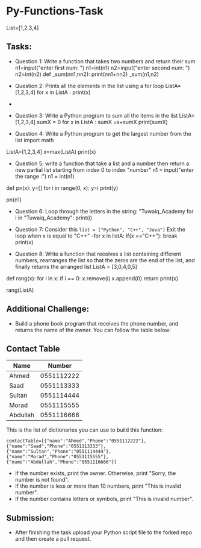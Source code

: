 # Py-Functions-Task

List=[1,2,3,4]
## Tasks:


- Question 1: Write a function that takes two numbers and return their sum 
n1=input("enter first num: ")
n1=int(n1)
n2=input("enter second num: ")
n2=int(n2)
def _sum(nn1,nn2):
    print(nn1+nn2)
_sum(n1,n2)

- Question 2: Prints all the elements in the list using a for loop
ListA=[1,2,3,4]
for x in ListA :
    print(x)
- 
- Question 3: Write a Python program to sum all the items in the list
ListA=[1,2,3,4]
sumX = 0
for x in ListA :
    sumX =x+sumX
print(sumX)

- Question 4: Write a Python program to get the largest number from the list
import math

ListA=[1,2,3,4]
x=max(ListA)
print(x)
    
- Question 5: write a function that take a list and a number then return a new partial list starting from index 0 to index "number"
n1 = input("enter the range :")
n1 = int(n1)

def pn(x):
    y=[]
    for i in range(0, x):
        y=i
        print(y)

pn(n1)

- Question 6: Loop through the letters in the string: "Tuwaiq_Academy
for i in "Tuwaiq_Academy":
    print(i)

- Question 7: Consider this ``` list = ["Python", "C++", "Java"] ``` Exit the loop when x is equal to "C++"
-for x in listA:
    if(x =="C++"):
        break
    print(x)
- Question 8: Write a function that receives a list containing different numbers, rearranges the list so that the zeros are the end of the list, and finally returns the arranged list
ListA = [3,0,4,0,5]

def rang(x):
    for i in x:
        if i == 0:
            x.remove(i)
            x.append(0)
    return print(x)



rang(ListA)


## Additional Challenge:


- Build a phone book program that receives the phone number, and returns the name of the owner.
You can follow the table below:

## Contact Table

| Name | Number |
| --- | ------------- |
| Ahmed | 0551112222 |
| Saad | 0551113333 |
| Sultan | 0551114444 |
| Morad | 0551115555 |
| Abdullah| 0551116666 |

This is the list of dictionaries you can use to build this function:

```contactTable=[{"name":"Ahmed","Phone":"0551112222"},{"name":"Saad","Phone":"0551113333"},{"name":"Sultan","Phone":"0551114444"},{"name":"Morad","Phone":"0551115555"},{"name":"Abdullah","Phone":"0551116666"}] ```

- If the number exists, print the owner. Otherwise, print "Sorry, the number is not found".
- If the number is less or more than 10 numbers, print "This is invalid number".
- If the number contains letters or symbols, print "This is invalid number".


## Submission:


- After finishing the task upload your Python script file to the forked repo and then create a pull request.

